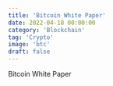 ```yaml
---
title: 'Bitcoin White Paper'
date: 2022-04-18 00:00:00
category: 'Blockchain'
tag: 'Crypto'
image: 'btc'
draft: false
---
```


Bitcoin White Paper
